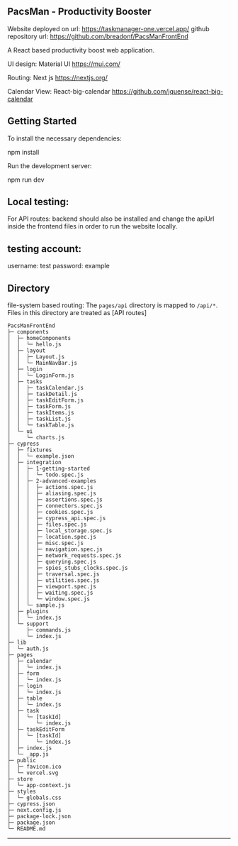 ## PacsMan - Productivity Booster
Website deployed on url: https://taskmanager-one.vercel.app/
github repository url: https://github.com/breadonf/PacsManFrontEnd

A React based productivity boost web application.

UI design: Material UI
https://mui.com/

Routing: Next js
https://nextjs.org/

Calendar View: React-big-calendar
https://github.com/jquense/react-big-calendar

## Getting Started

To install the necessary dependencies:

npm install

Run the development server:

npm run dev

## Local testing:

For API routes:
backend should also be installed and change the apiUrl inside the frontend files in order to run the website locally.

## testing account:
username: test
password: example

## Directory
file-system based routing:
The `pages/api` directory is mapped to `/api/*`. Files in this directory are treated as [API routes]

```PacsManFrontEnd
PacsManFrontEnd                         
├─ components                           
│  ├─ homeComponents                    
│  │  └─ hello.js                       
│  ├─ layout                            
│  │  ├─ Layout.js                      
│  │  └─ MainNavBar.js                  
│  ├─ login                             
│  │  └─ LoginForm.js                   
│  ├─ tasks                             
│  │  ├─ taskCalendar.js                
│  │  ├─ taskDetail.js                  
│  │  ├─ taskEditForm.js                
│  │  ├─ taskForm.js                    
│  │  ├─ taskItems.js                   
│  │  ├─ taskList.js                    
│  │  └─ taskTable.js                   
│  └─ ui                                
│     └─ charts.js                      
├─ cypress                              
│  ├─ fixtures                          
│  │  └─ example.json                   
│  ├─ integration                       
│  │  ├─ 1-getting-started              
│  │  │  └─ todo.spec.js                
│  │  ├─ 2-advanced-examples            
│  │  │  ├─ actions.spec.js             
│  │  │  ├─ aliasing.spec.js            
│  │  │  ├─ assertions.spec.js          
│  │  │  ├─ connectors.spec.js          
│  │  │  ├─ cookies.spec.js             
│  │  │  ├─ cypress_api.spec.js         
│  │  │  ├─ files.spec.js               
│  │  │  ├─ local_storage.spec.js       
│  │  │  ├─ location.spec.js            
│  │  │  ├─ misc.spec.js                
│  │  │  ├─ navigation.spec.js          
│  │  │  ├─ network_requests.spec.js    
│  │  │  ├─ querying.spec.js            
│  │  │  ├─ spies_stubs_clocks.spec.js  
│  │  │  ├─ traversal.spec.js           
│  │  │  ├─ utilities.spec.js           
│  │  │  ├─ viewport.spec.js            
│  │  │  ├─ waiting.spec.js             
│  │  │  └─ window.spec.js              
│  │  └─ sample.js                      
│  ├─ plugins                           
│  │  └─ index.js                       
│  └─ support                           
│     ├─ commands.js                    
│     └─ index.js                       
├─ lib                                  
│  └─ auth.js                           
├─ pages                                
│  ├─ calendar                          
│  │  └─ index.js                       
│  ├─ form                              
│  │  └─ index.js                       
│  ├─ login                             
│  │  └─ index.js                       
│  ├─ table                             
│  │  └─ index.js                       
│  ├─ task                              
│  │  └─ [taskId]                       
│  │     └─ index.js                    
│  ├─ taskEditForm                      
│  │  └─ [taskId]                       
│  │     └─ index.js                    
│  ├─ index.js                          
│  └─ _app.js                           
├─ public                               
│  ├─ favicon.ico                       
│  └─ vercel.svg                        
├─ store                                
│  └─ app-context.js                    
├─ styles                               
│  └─ globals.css                       
├─ cypress.json                         
├─ next.config.js                       
├─ package-lock.json                    
├─ package.json                         
└─ README.md                            

```
---